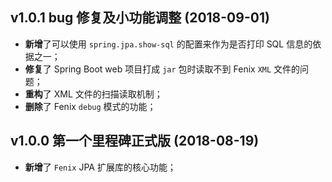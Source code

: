 ## v1.0.1 bug 修复及小功能调整 (2018-09-01)

- **新增**了可以使用 `spring.jpa.show-sql` 的配置来作为是否打印 SQL 信息的依据之一；
- **修复**了 Spring Boot web 项目打成 `jar` 包时读取不到 Fenix `XML` 文件的问题；
- **重构**了 XML 文件的扫描读取机制；
- **删除**了 Fenix `debug` 模式的功能；

## v1.0.0 第一个里程碑正式版 (2018-08-19)

- **新增**了 `Fenix` JPA 扩展库的核心功能；
